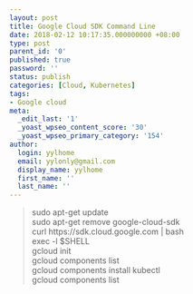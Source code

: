 ```yaml
---
layout: post
title: Google Cloud SDK Command Line
date: 2018-02-12 10:17:35.000000000 +08:00
type: post
parent_id: '0'
published: true
password: ''
status: publish
categories: [Cloud, Kubernetes]
tags:
- Google cloud
meta:
  _edit_last: '1'
  _yoast_wpseo_content_score: '30'
  _yoast_wpseo_primary_category: '154'
author:
  login: yylhome
  email: yylonly@gmail.com
  display_name: yylhome
  first_name: ''
  last_name: ''
---
```

<blockquote>sudo apt-get update<br />
sudo apt-get remove google-cloud-sdk<br />
curl https://sdk.cloud.google.com | bash<br />
exec -l $SHELL<br />
gcloud init<br />
gcloud components list<br />
gcloud components install kubectl<br />
gcloud components list</p></blockquote>
